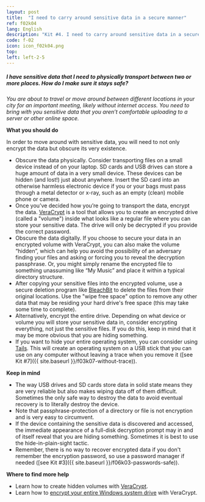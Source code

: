 ```yaml
---
layout: post
title:  "I need to carry around sensitive data in a secure manner"
ref: f02k04
lang: English
description: "Kit #4. I need to carry around sensitive data in a secure manner"
code: f-02
icon: icon_f02k04.png
top:
left: left-2-5
---
```


##### I have sensitive data that I need to physically transport between two or more places. How do I make sure it stays safe?

*You are about to travel or move around between different locations in your city for an important meeting, likely without internet access. You need to bring with you sensitive data that you aren’t comfortable uploading to a server or other online space.*

**What you should do**

In order to move around with sensitive data, you will need to not only encrypt the data but obscure its very existence.

+ Obscure the data physically. Consider transporting files on a small device instead of on your laptop. SD cards and USB drives can store a huge amount of data in a very small device. These devices can be hidden (and lost!) just about anywhere. Insert the SD card into an otherwise harmless electronic device if you or your bags must pass through a metal detector or x-ray, such as an empty (clean) mobile phone or camera.
+ Once you’ve decided how you’re going to transport the data, encrypt the data. [VeraCrypt](https://securityinabox.org/en/guide/veracrypt/windows/) is a tool that allows you to create an encrypted drive (called a "volume") inside what looks like a regular file where you can store your sensitive data. The drive will only be decrypted if you provide the correct password.
+ Obscure the data digitally. If you choose to secure your data in an encrypted volume with VeraCrypt, you can also make the volume “hidden”, which can help you avoid the possibility of an adversary finding your files and asking or forcing you to reveal the decryption passphrase. Or, you might simply rename the encrypted file to something unassuming like “My Music” and place it within a typical directory structure.
+ After copying your sensitive files into the encrypted volume, use a secure deletion program like [BleachBit](https://ssd.eff.org/en/module/how-delete-your-data-securely-windows) to delete the files from their original locations. Use the "wipe free space" option to remove any other data that may be residing your hard drive's free space (this may take some time to complete).
+ Alternatively, encrypt the entire drive. Depending on what device or volume you will store your sensitive data in, consider encrypting everything, not just the sensitive files. If you do this, keep in mind that it may be more obvious that you are hiding something.
+ If you want to hide your entire operating system, you can consider using [Tails](https://tails.boum.org/). This will create an operating system on a USB stick that you can use on any computer without leaving a trace when you remove it ([see Kit #7]({{ site.baseurl }}/f03k07-without-trace)).

**Keep in mind**

+ The way USB drives and SD cards store data in solid state means they are very reliable but also makes wiping data off of them difficult. Sometimes the only safe way to destroy the data to avoid eventual recovery is to literally destroy the device.
+ Note that passphrase-protection of a directory or file is not encryption and is very easy to circumvent.
+ If the device containing the sensitive data is discovered and accessed, the immediate appearance of a full-disk decryption prompt may in and of itself reveal that you are hiding something. Sometimes it is best to use the hide-in-plain-sight tactic.
+ Remember, there is no way to recover encrypted data if you don't remember the encryption password, so use a password manager if needed ([see Kit #3]({{ site.baseurl }}/f06k03-passwords-safe)).

**Where to find more help**

+ Learn how to create hidden volumes with [VeraCrypt](https://securityinabox.org/en/guide/veracrypt/windows/).
+ Learn how to [encrypt your entire Windows system drive](https://www.howtogeek.com/howto/6169/use-truecrypt-to-secure-your-data/) with VeraCrypt.
